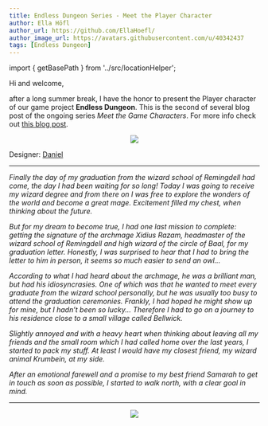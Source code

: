 ```yaml
---
title: Endless Dungeon Series - Meet the Player Character
author: Ella Höfl
author_url: https://github.com/EllaHoefl/
author_image_url: https://avatars.githubusercontent.com/u/40342437
tags: [Endless Dungeon]
---
```


import { getBasePath } from '../src/locationHelper';

Hi and welcome,

after a long summer break, I have the honor to present the Player character of our game project 
**Endless Dungeon**.
This is the second of several blog post of the ongoing series 
*Meet the Game Characters*. For more info check out [this blog post](/blog/2021/05/19/endless-dungeon-description "Endless Dungeon Series - Meet the Game Characters").

<center>
  <img src={`${getBasePath()}/img/player-character.gif`} />
</center>

Designer: [Daniel](https://twitter.com/VintalValentin/status/1312459523521540097?s=20 "Twitter page")

***

*Finally the day of my graduation from the wizard school of Remingdell had come, the day I had been 
waiting for so long! Today I was going to receive my wizard degree and from there on I was free to 
explore the wonders of the world and become a great mage. Excitement filled my chest, when thinking 
about the future.*

*But for my dream to become true, I had one last mission to complete: getting the signature of the archmage Xidius Razam, headmaster of the wizard school of Remingdell and high wizard of the circle 
of Baal, for my graduation letter.
Honestly, I was surprised to hear that I had to bring the letter to him in person, it seems so much 
easier to send an owl...*

*According to what I had heard about the archmage, he was a brilliant man, but had his 
idiosyncrasies. One of which was that he wanted to meet every graduate from the wizard school 
personally, but he was usually too busy to attend the graduation ceremonies. Frankly, I had hoped 
he might show up for mine, but I hadn’t been so lucky... Therefore I had to go on a journey to his residence close to a small village called Bellwick.*

*Slightly annoyed and with a heavy heart when thinking about leaving all my friends and the small 
room which I had called home over the last years, I started to pack my stuff. At least I would have 
my closest friend, my wizard animal Krumbein, at my side.*

*After an emotional farewell and a promise to my best friend Samarah to get in touch as soon as 
possible, I started to walk north, with a clear goal in mind.*

***

<center>
  <img src={`${getBasePath()}/img/player-character-happy.png`} />
</center>